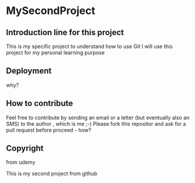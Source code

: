 # MySecondProject
## Introduction line for this project
This is my specific project to understand how to use Git
I will use this project for my personal learning purpose  
## Deployment
why?
## How to contribute
Feel free to contribute by sending an email or a letter (but eventually also an SMS) to the author , which is me ;-)
Please fork this repositor and ask for a pull request before proceed - how?

## Copyright
from udemy

This is my second project from github
